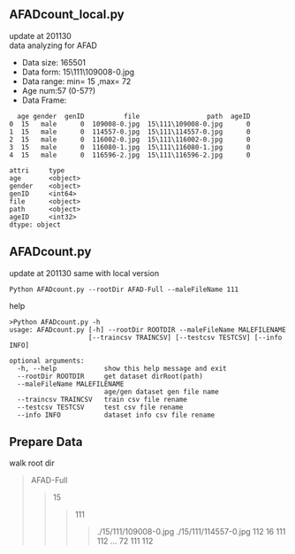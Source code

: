 ## AFADcount_local.py
update at 201130
<br>
data analyzing for AFAD

- Data size: 165501
- Data form: 15\111\109008-0.jpg
- Data range: min= 15 ,max= 72
- Age num:57 (0-57?)
- Data Frame:
```
  age gender  genID          file                 path  ageID
0  15   male      0  109008-0.jpg  15\111\109008-0.jpg      0
1  15   male      0  114557-0.jpg  15\111\114557-0.jpg      0
2  15   male      0  116002-0.jpg  15\111\116002-0.jpg      0
3  15   male      0  116080-1.jpg  15\111\116080-1.jpg      0
4  15   male      0  116596-2.jpg  15\111\116596-2.jpg      0 
```
```
attri     type
age       <object>
gender    <object>
genID     <int64>
file      <object>
path      <object>
ageID     <int32>
dtype: object
```

## AFADcount.py
update at 201130
same with local version
```
Python AFADcount.py --rootDir AFAD-Full --maleFileName 111
```
help
```
>Python AFADcount.py -h
usage: AFADcount.py [-h] --rootDir ROOTDIR --maleFileName MALEFILENAME
                    [--traincsv TRAINCSV] [--testcsv TESTCSV] [--info INFO]

optional arguments:
  -h, --help            show this help message and exit
  --rootDir ROOTDIR     get dataset dirRoot(path)
  --maleFileName MALEFILENAME
                        age/gen dataset gen file name
  --traincsv TRAINCSV   train csv file rename
  --testcsv TESTCSV     test csv file rename
  --info INFO           dataset info csv file rename
```

## Prepare Data
walk root dir
>AFAD-Full
>>15
>>>111
>>>>./15/111/109008-0.jpg
>>>>./15/111/114557-0.jpg
>>>112
>>16
>>>111
>>>112
>>...
>>72
>>>111
>>>112
